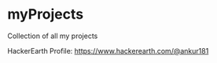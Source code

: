 # myProjects
Collection of all my projects

HackerEarth Profile: https://www.hackerearth.com/@ankur181
